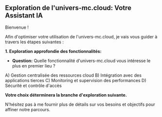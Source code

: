 ##  Exploration de l'univers-mc.cloud: Votre Assistant IA

Bienvenue ! 

Afin d'optimiser votre utilisation de l'univers-mc.cloud, je vais vous guider à travers les étapes suivantes :

**1. Exploration approfondie des fonctionnalités:**

   * **Question:**  Quelle fonctionnalité d'univers-mc.cloud vous intéresse le plus en premier lieu ? 

   A) Gestion centralisée des ressources cloud
   B) Intégration avec des applications tierces
   C) Monitoring et supervision des performances
   D) Sécurité et contrôle d'accès

**Votre choix déterminera la branche d'exploration suivante.** 

N'hésitez pas à me fournir plus de détails sur vos besoins et objectifs  pour affiner notre parcours.


